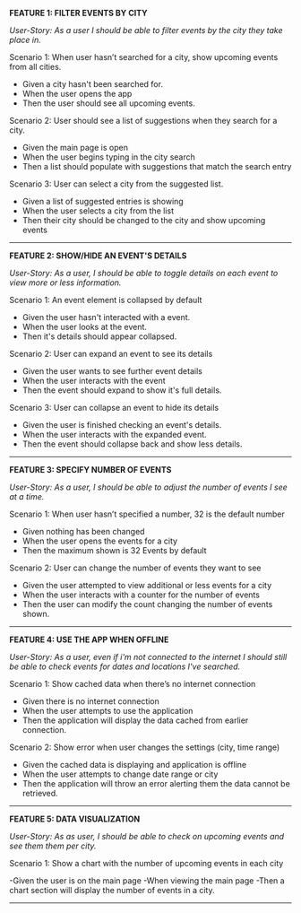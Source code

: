 **FEATURE 1: FILTER EVENTS BY CITY**

*User-Story: As a user I should be able to filter events by the city they take place in.*

Scenario 1: When user hasn’t searched for a city, show upcoming events from all cities.

- Given a city hasn't been searched for.
- When the user opens the app
- Then the user should see all upcoming events.


Scenario 2: User should see a list of suggestions when they search for a city.

- Given the main page is open
- When the user begins typing in the city search
- Then a list should populate with suggestions that match the search entry


Scenario 3: User can select a city from the suggested list.

- Given a list of suggested entries is showing
- When the user selects a city from the list
- Then their city should be changed to the city and show upcoming events

---

**FEATURE 2: SHOW/HIDE AN EVENT'S DETAILS**

*User-Story: As a user, I should be able to toggle details on each event to view more or less information.*

Scenario 1: An event element is collapsed by default

- Given the user hasn't interacted with a event.
- When the user looks at the event.
- Then it's details should appear collapsed.

Scenario 2: User can expand an event to see its details

- Given the user wants to see further event details
- When the user interacts with the event
- Then the event should expand to show it's full details.

Scenario 3: User can collapse an event to hide its details

- Given the user is finished checking an event's details.
- When the user interacts with the expanded event.
- Then the event should collapse back and show less details.

---

**FEATURE 3: SPECIFY NUMBER OF EVENTS**

*User-Story: As a user, I should be able to adjust the number of events I see at a time.*

Scenario 1: When user hasn’t specified a number, 32 is the default number

- Given nothing has been changed
- When the user opens the events for a city
- Then the maximum shown is 32 Events by default

Scenario 2: User can change the number of events they want to see

- Given the user attempted to view additional or less events for a city
- When the user interacts with a counter for the number of events
- Then the user can modify the count changing the number of events shown. 

---

**FEATURE 4: USE THE APP WHEN OFFLINE**

*User-Story: As a user, even if i'm not connected to the internet I should still be able to check events for dates and locations I've searched.*

Scenario 1: Show cached data when there’s no internet connection

- Given there is no internet connection
- When the user attempts to use the application
- Then the application will display the data cached from earlier connection.

Scenario 2: Show error when user changes the settings (city, time range)

- Given the cached data is displaying and application is offline
- When the user attempts to change date range or city
- Then the application will throw an error alerting them the data cannot be retrieved.

---

**FEATURE 5: DATA VISUALIZATION**

*User-Story: As as user, I should be able to check on upcoming events and see them them per city.*

Scenario 1: Show a chart with the number of upcoming events in each city

-Given the user is on the main page
-When viewing the main page
-Then a chart section will display the number of events in a city.

---